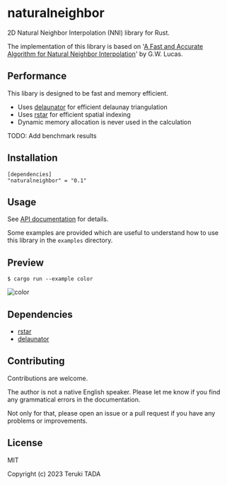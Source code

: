 # naturalneighbor

2D Natural Neighbor Interpolation (NNI) library for Rust.

The implementation of this library is based on '[A Fast and Accurate Algorithm for Natural Neighbor Interpolation](
https://gwlucastrig.github.io/TinfourDocs/NaturalNeighborTinfourAlgorithm/index.html)' by G.W. Lucas.

## Performance

This libary is designed to be fast and memory efficient.
 - Uses [delaunator](https://crates.io/crates/delaunator) for efficient delaunay triangulation
 - Uses [rstar](https://crates.io/crates/rstar) for efficient spatial indexing
 - Dynamic memory allocation is never used in the calculation

TODO: Add benchmark results

## Installation

```
[dependencies]
"naturalneighbor" = "0.1"
```

## Usage

See [API documentation](https://docs.rs/naturalneighbor) for details.

Some examples are provided which are useful to understand how to use this library in the `examples` directory. 

## Preview

```
$ cargo run --example color
```

![color](https://github.com/TadaTeruki/naturalneighbor/assets/69315285/0b8f7bc6-a15f-470b-bad3-7852eee55dcd)

## Dependencies

 - [rstar](https://crates.io/crates/rstar)
 - [delaunator](https://crates.io/crates/delaunator)

## Contributing

Contributions are welcome. 

The author is not a native English speaker. Please let me know if you find any grammatical errors in the documentation.

Not only for that, please open an issue or a pull request if you have any problems or improvements.

## License

MIT

Copyright (c) 2023 Teruki TADA